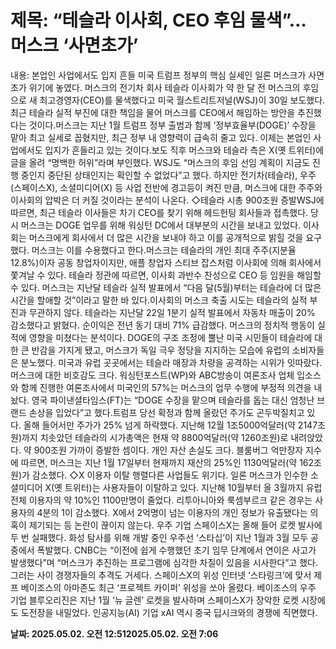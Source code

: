 # **제목: “테슬라 이사회, CEO 후임 물색”… 머스크 ‘사면초가’**

  내용: 본업인 사업에서도 입지 흔들							미국 트럼프 정부의 핵심 실세인 일론 머스크가 사면초가 위기에 놓였다. 머스크의 전기차 회사 테슬라 이사회가 약 한 달 전 머스크의 후임으로 새 최고경영자(CEO)를 물색했다고 미국 월스트리트저널(WSJ)이 30일 보도했다. 최근 테슬라 실적 부진에 대한 책임을 물어 머스크를 CEO에서 해임하는 방안을 추진했다는 것이다.머스크는 지난 1월 트럼프 정부 출범과 함께 ‘정부효율부(DOGE)’ 수장을 맡아 최고 실세로 꼽혔지만, 최근 정부 내 영향력이 급속히 줄고 있다. 이제는 본업인 사업에서도 입지가 흔들리고 있는 것이다.보도 직후 머스크와 테슬라 측은 X(옛 트위터)에 글을 올려 “명백한 허위”라며 부인했다. WSJ도 “머스크의 후임 선임 계획이 지금도 진행 중인지 중단된 상태인지는 확인할 수 없었다”고 했다. 하지만 전기차(테슬라), 우주(스페이스X), 소셜미디어(X) 등 사업 전반에 경고등이 켜진 만큼, 머스크에 대한 주주와 이사회의 압박은 더 커질 것이라는 분석이 나온다.										◇테슬라 시총 900조원 증발WSJ에 따르면, 최근 테슬라 이사들은 차기 CEO를 찾기 위해 헤드헌팅 회사들과 접촉했다. 당시 머스크는 DOGE 업무를 위해 워싱턴 DC에서 대부분의 시간을 보내고 있었다. 이사회는 머스크에게 회사에서 더 많은 시간을 보내야 하고 이를 공개적으로 밝힐 것을 요구했다. 머스크는 이를 수용했다고 한다.머스크는 테슬라의 개인 최대 주주(지분율 12.8%)이자 공동 창업자이지만, 애플 창업자 스티브 잡스처럼 이사회에 의해 회사에서 쫓겨날 수 있다. 테슬라 정관에 따르면, 이사회 과반수 찬성으로 CEO 등 임원을 해임할 수 있다. 머스크는 지난달 테슬라 실적 발표에서 “다음 달(5월)부터는 테슬라에 더 많은 시간을 할애할 것”이라고 말한 바 있다.이사회의 머스크 축출 시도는 테슬라의 실적 부진과 무관하지 않다. 테슬라는 지난달 22일 1분기 실적 발표에서 자동차 매출이 20% 감소했다고 밝혔다. 순이익은 전년 동기 대비 71% 급감했다. 머스크의 정치적 행동이 실적에 영향을 미쳤다는 분석이다. DOGE의 구조 조정에 뿔난 미국 시민들이 테슬라에 대한 큰 반감을 가지게 됐고, 머스크가 독일 극우 정당을 지지하는 모습에 유럽의 소비자들은 분노했다. 미국과 유럽 곳곳에서는 테슬라 매장과 차량을 공격하는 시위가 잇따랐다. 머스크에 대한 비호감도 크다. 워싱턴포스트(WP)와 ABC방송이 여론조사 업체 입소스와 함께 진행한 여론조사에서 미국인의 57%는 머스크의 업무 수행에 부정적 의견을 내놨다. 영국 파이낸셜타임스(FT)는 “DOGE 수장을 맡으며 테슬라를 돕는 대신 엄청난 브랜드 손상을 입었다”고 했다.트럼프 당선 확정과 함께 올랐던 주가도 곤두박질치고 있다. 올해 들어서만 주가가 25% 넘게 하락했다. 지난해 12월 1조5000억달러(약 2147조원)까지 치솟았던 테슬라의 시가총액은 현재 약 8800억달러(약 1260조원)로 내려앉았다. 약 900조원 가까이 증발한 셈이다. 개인 자산 손실도 크다. 블룸버그 억만장자 지수에 따르면, 머스크는 지난 1월 17일부터 현재까지 재산의 25%인 1130억달러(약 162조원)가 감소했다.										◇X 이용자 이탈 행렬다른 사업들도 위기다. 일론 머스크가 인수한 소셜미디어 X(옛 트위터)는 사용자들이 이탈하고 있다. 지난해 10월부터 올 3월까지 유럽 전체 이용자의 약 10%인 1100만명이 줄었다. 리투아니아와 룩셈부르크 같은 경우는 사용자의 4분의 1이 감소했다. X에서 2억명이 넘는 이용자의 개인 정보가 유출됐다는 의혹이 제기되는 등 논란이 끊이지 않는다. 우주 기업 스페이스X는 올해 들어 로켓 발사에 두 번 실패했다. 화성 탐사를 위해 개발 중인 우주선 ‘스타십’이 지난 1월과 3월 모두 공중에서 폭발했다. CNBC는 “이전에 쉽게 수행했던 초기 임무 단계에서 연이은 사고가 발생했다”며 “머스크가 추진하는 프로그램에 심각한 차질이 있음을 시사한다”고 했다.그러는 사이 경쟁자들의 추격도 거세다. 스페이스X의 위성 인터넷 ‘스타링크’에 맞서 제프 베이조스의 아마존도 최근 ‘프로젝트 카이퍼’ 위성을 쏘아 올렸다. 베이조스의 우주 기업 블루오리진은 지난 1월 ‘뉴 글렌’ 로켓을 발사하며 스페이스X가 장악한 로켓 시장에도 도전장을 내밀었다. 인공지능(AI) 기업 xAI 역시 중국 딥시크와의 경쟁에 직면했다.

  **날짜: 2025.05.02. 오전 12:512025.05.02. 오전 7:06**